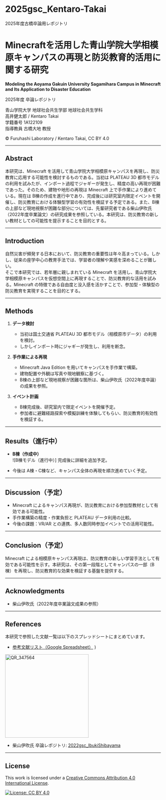 # 2025gsc_Kentaro-Takai
2025年度古橋卒論用レポジトリ
# Minecraftを活用した青山学院大学相模原キャンパスの再現と防災教育的活用に関する研究  
**Modeling the Aoyama Gakuin University Sagamihara Campus in Minecraft and Its Application to Disaster Education**

2025年度 卒論レポジトリ  

青山学院大学 地球社会共生学部 地球社会共生学科  
高井健太郎 / Kentaro Takai  
学籍番号 1A122109  
指導教員 古橋大地 教授  

© Furuhashi Laboratory / Kentaro Takai, CC BY 4.0  

---

## Abstract
本研究は、Minecraft を活用して青山学院大学相模原キャンパスを再現し、防災教育に応用する可能性を検討するものである。当初は PLATEAU 3D 都市モデルの利用を試みたが、インポート過程でジャギーが発生し、精度の高い再現が困難であった。そのため、建物や地形の再現は Minecraft 上で手作業により進めている。現在は B棟の作成を進行中であり、完成後には研究室内限定イベントを開催し、防災教育における体験型学習の有効性を検証する予定である。また、B棟の上部など現地視察が困難な部分については、先輩研究者である柴山伊吹氏（2022年度卒業論文）の研究成果を参照している。本研究は、防災教育の新しい教材としての可能性を提示することを目的とする。  

---

## Introduction
自然災害が頻発する日本において、防災教育の重要性は年々高まっている。しかし、従来の座学中心の教育手法では、学習者の理解や実感を深めることが難しい。  
そこで本研究では、若年層に親しまれている Minecraft を活用し、青山学院大学相模原キャンパスを仮想空間上に再現することで、防災教育的な活用を試みる。Minecraft の特徴である自由度と没入感を活かすことで、参加型・体験型の防災教育を実現することを目的とする。  

---

## Methods
1. **データ検討**  
   - 当初は国土交通省 PLATEAU 3D 都市モデル（相模原市データ）の利用を検討。  
   - しかしインポート時にジャギーが発生し、利用を断念。  

2. **手作業による再現**  
   - Minecraft Java Edition を用いてキャンパスを手作業で構築。  
   - 建物配置や外観は写真や現地観察に基づく。  
   - B棟の上部など現地視察が困難な箇所は、柴山伊吹氏（2022年度卒論）の成果を参照。  

3. **イベント計画**  
   - B棟完成後、研究室内で限定イベントを開催予定。  
   - 参加者に避難経路探索や模擬訓練を体験してもらい、防災教育的有効性を検証する。  

---

## Results（進行中）
- **B棟（作成中）**  
  ![B棟モデル（進行中）]
  完成後に詳細を追加予定。  

- 今後は A棟・C棟など、キャンパス全体の再現を順次進めていく予定。  

---

## Discussion（予定）
- Minecraft によるキャンパス再現が、防災教育における参加型教材として有効である可能性。  
- 手作業構築の精度・作業負担と PLATEAU データ利用の比較。  
- 今後の課題：VR/AR との連携、多人数同時参加イベントでの活用可能性。  

---

## Conclusion（予定）
Minecraft による相模原キャンパス再現は、防災教育の新しい学習手法として有効である可能性を示す。本研究は、その第一段階としてキャンパスの一部（B棟）を再現し、防災教育的な効果を検証する基盤を提供する。  

---

## Acknowledgments
- 柴山伊吹氏（2022年度卒業論文成果の参照）  

---

## References
本研究で参照した文献一覧は以下のスプレッドシートにまとめています。  
- [参考文献リスト（Google Spreadsheet）](https://docs.google.com/spreadsheets/d/1T4lQaiRjB_lgEmYxRj0COExgHsigV41V6uFRIXxa4po/edit?usp=sharing)
)  
<img width="270" height="270" alt="QR_347564" src="https://github.com/user-attachments/assets/c165606a-768f-42ac-b75b-81aea26e8f48" />
 
- 柴山伊吹氏 卒論レポジトリ: [2022gsc_IbukiShibayama](https://github.com/furuhashilab/2022gsc_IbukiShibayama)  

---

## License
This work is licensed under a [Creative Commons Attribution 4.0 International License](https://creativecommons.org/licenses/by/4.0/).

[![License: CC BY 4.0](https://img.shields.io/badge/License-CC%20BY%204.0-lightgrey.svg)](https://creativecommons.org/licenses/by/4.0/)


